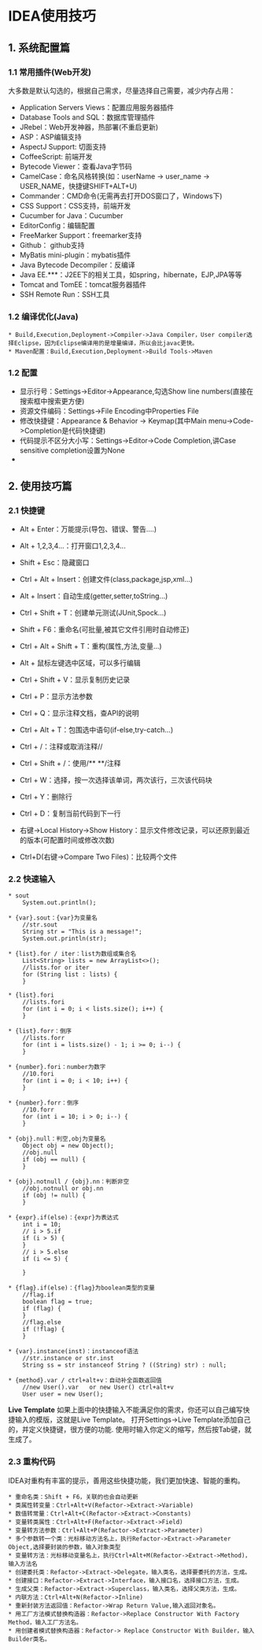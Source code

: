 # IDEA使用技巧

## 1. 系统配置篇
### 1.1 常用插件(Web开发)

大多数是默认勾选的，根据自己需求，尽量选择自己需要，减少内存占用：
* Application Servers Views：配置应用服务器插件
* Database Tools and SQL：数据库管理插件
* JRebel：Web开发神器，热部署(不重启更新)
* ASP：ASP编辑支持
* AspectJ Support: 切面支持
* CoffeeScript: 前端开发
* Bytecode Viewer：查看Java字节码
* CamelCase：命名风格转换(如：userName -> user_name -> USER_NAME，快捷键SHIFT+ALT+U)
* Commander：CMD命令(无需再去打开DOS窗口了，Windows下)
* CSS Support：CSS支持，前端开发
* Cucumber for Java：Cucumber
* EditorConfig：编辑配置
* FreeMarker Support：freemarker支持
* Github： github支持
* MyBatis mini-plugin：mybatis插件
* Java Bytecode Decompiler：反编译
* Java EE.***：J2EE下的相关工具，如spring，hibernate，EJP,JPA等等
* Tomcat and TomEE：tomcat服务器插件
* SSH Remote Run：SSH工具

### 1.2 编译优化(Java)
	* Build,Execution,Deployment->Compiler->Java Compiler，User compiler选择Eclipse，因为Eclipse编译用的是增量编译，所以会比javac更快。
	* Maven配置：Build,Execution,Deployment->Build Tools->Maven
### 1.2 配置

* 显示行号：Settings->Editor->Appearance,勾选Show line numbers(直接在搜索框中搜索更方便)
* 资源文件编码：Settings->File Encoding中Properties File
* 修改快捷键：Appearance & Behavior -> Keymap(其中Main menu->Code->Completion是代码快捷键)
* 代码提示不区分大小写：Settings->Editor->Code Completion,讲Case sensitive completion设置为None
* 
## 2. 使用技巧篇
### 2.1 快捷键 

* Alt + Enter：万能提示(导包、错误、警告....)
* Alt + 1,2,3,4...：打开窗口1,2,3,4...
* Shift + Esc：隐藏窗口
* Ctrl + Alt + Insert：创建文件(class,package,jsp,xml...)
* Alt + Insert：自动生成(getter,setter,toString...)
* Ctrl + Shift + T：创建单元测试(JUnit,Spock...)
* Shift + F6：重命名(可批量,被其它文件引用时自动修正)
* Ctrl + Alt + Shift + T：重构(属性,方法,变量...)
* Alt + 鼠标左键选中区域，可以多行编辑
* Ctrl + Shift + V：显示复制历史记录
* Ctrl + P：显示方法参数
* Ctrl + Q：显示注释文档，查API的说明
* Ctrl + Alt + T：包围选中语句(if-else,try-catch...)
* Ctrl + /：注释或取消注释//
* Ctrl + Shift + /：使用/** **/注释
* Ctrl + W：选择，按一次选择该单词，两次该行，三次该代码块
* Ctrl + Y：删除行
* Ctrl + D：复制当前代码到下一行

* 右键->Local History->Show History：显示文件修改记录，可以还原到最近的版本(可配置时间或修改次数)
* Ctrl+D(右键->Compare Two Files)：比较两个文件
### 2.2 快速输入

```
* sout
	System.out.println();

* {var}.sout：{var}为变量名
	//str.sout
	String str = "This is a message!";
	System.out.println(str);

* {list}.for / iter：list为数组或集合名
    List<String> lists = new ArrayList<>();
    //lists.for or iter
    for (String list : lists) {
    }

* {list}.fori
	//lists.fori
	for (int i = 0; i < lists.size(); i++) {
	}

* {list}.forr：倒序
	//lists.forr
	for (int i = lists.size() - 1; i >= 0; i--) {
	}

* {number}.fori：number为数字
	//10.fori
	for (int i = 0; i < 10; i++) {
	}

* {number}.forr：倒序
	//10.forr
	for (int i = 10; i > 0; i--) {
	}

* {obj}.null：判空,obj为变量名
	Object obj = new Object();
	//obj.null
	if (obj == null) {
	}

* {obj}.notnull / {obj}.nn：判断非空
	//obj.notnull or obj.nn
	if (obj != null) {
	}

* {expr}.if(else)：{expr}为表达式
	int i = 10;
	// i > 5.if
	if (i > 5) {
	}
	// i > 5.else
	if (i <= 5) {
	    
	}

* {flag}.if(else)：{flag}为boolean类型的变量
	//flag.if
	boolean flag = true;
	if (flag) {
	}
	//flag.else
	if (!flag) {
	}

* {var}.instance(inst)：instanceof语法
	//str.instance or str.inst
	String ss = str instanceof String ? ((String) str) : null;
	
* {method}.var / ctrl+alt+v：自动补全函数返回值
	//new User().var   or new User() ctrl+alt+v
	User user = new User();
```
**Live Template**
如果上面中的快捷输入不能满足你的需求，你还可以自己编写快捷输入的模版，这就是Live Template。
打开Settings->Live Template添加自己的，并定义快捷键，很方便的功能.
使用时输入你定义的缩写，然后按Tab键，就生成了。

### 2.3 重构代码

IDEA对重构有丰富的提示，善用这些快捷功能，我们更加快速、智能的重构。
```
* 重命名类：Shift + F6，关联的也会自动更新
* 类属性转变量：Ctrl+Alt+V(Refactor->Extract->Variable)
* 数值转常量：Ctrl+Alt+C(Refactor->Extract->Constants)
* 变量转类属性：Ctrl+Alt+F(Refactor->Extract->Field)
* 变量转方法参数：Ctrl+Alt+P(Refactor->Extract->Parameter)
* 多个参数转一个类：光标移动方法名上，执行Refactor->Extract->Parameter Object,选择要封装的参数，输入对象类型
* 变量转方法：光标移动变量名上，执行Ctrl+Alt+M(Refactor->Extract->Method)，输入方法名
* 创建委托类：Refactor->Extract->Delegate，输入类名，选择要委托的方法，生成。
* 创建接口：Refactor->Extract->Interface，输入接口名，选择接口方法，生成。
* 生成父类：Refactor->Extract->Superclass，输入类名，选择父类方法，生成。
* 内联方法：Ctrl+Alt+N(Refactor->Inline)
* 重新封装方法返回值：Refactor->Wrap Return Value,输入返回对象名。
* 用工厂方法模式替换构造器：Refactor->Replace Constructor With Factory Method，输入工厂方法名。
* 用创建者模式替换构造器：Refactor-> Replace Constructor With Builder，输入Builder类名。
```

